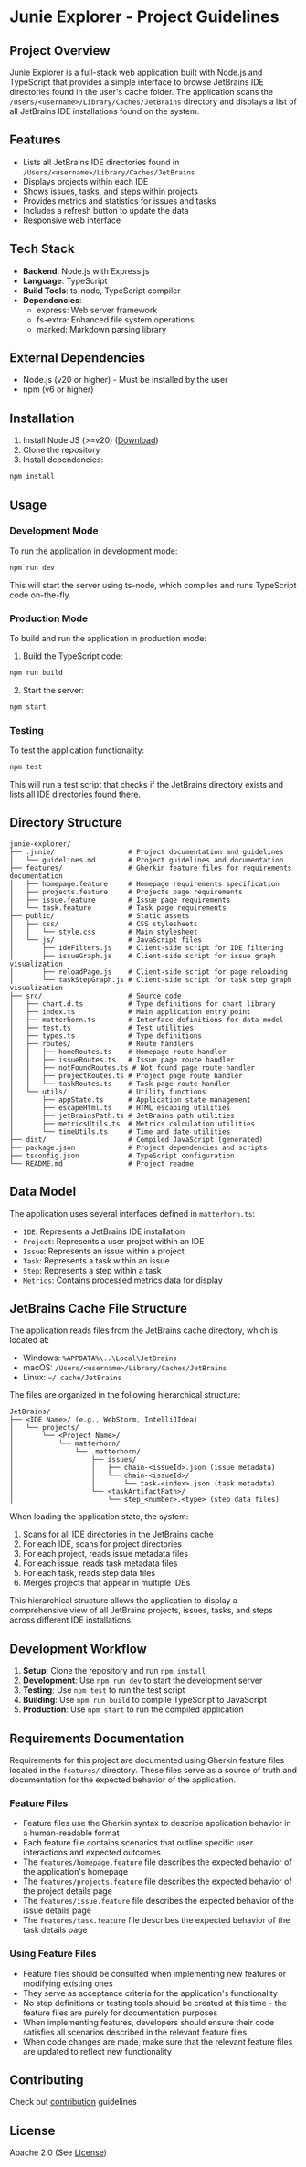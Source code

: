# Junie Explorer - Project Guidelines

## Project Overview
Junie Explorer is a full-stack web application built with Node.js and TypeScript that provides a simple interface to browse JetBrains IDE directories found in the user's cache folder. The application scans the `/Users/<username>/Library/Caches/JetBrains` directory and displays a list of all JetBrains IDE installations found on the system.

## Features
- Lists all JetBrains IDE directories found in `/Users/<username>/Library/Caches/JetBrains`
- Displays projects within each IDE
- Shows issues, tasks, and steps within projects
- Provides metrics and statistics for issues and tasks
- Includes a refresh button to update the data
- Responsive web interface

## Tech Stack
- **Backend**: Node.js with Express.js
- **Language**: TypeScript
- **Build Tools**: ts-node, TypeScript compiler
- **Dependencies**:
  - express: Web server framework
  - fs-extra: Enhanced file system operations
  - marked: Markdown parsing library

## External Dependencies
- Node.js (v20 or higher) - Must be installed by the user
- npm (v6 or higher)

## Installation
1. Install Node JS (>=v20) ([Download](https://nodejs.org/en/download))
1. Clone the repository
2. Install dependencies:
```bash
npm install
```

## Usage

### Development Mode
To run the application in development mode:
```bash
npm run dev
```
This will start the server using ts-node, which compiles and runs TypeScript code on-the-fly.

### Production Mode
To build and run the application in production mode:

1. Build the TypeScript code:
```bash
npm run build
```

2. Start the server:
```bash
npm start
```

### Testing
To test the application functionality:
```bash
npm test
```
This will run a test script that checks if the JetBrains directory exists and lists all IDE directories found there.

## Directory Structure
```
junie-explorer/
├── .junie/                  # Project documentation and guidelines
│   └── guidelines.md        # Project guidelines and documentation
├── features/                # Gherkin feature files for requirements documentation
│   ├── homepage.feature     # Homepage requirements specification
│   ├── projects.feature     # Projects page requirements
│   ├── issue.feature        # Issue page requirements
│   └── task.feature         # Task page requirements
├── public/                  # Static assets
│   ├── css/                 # CSS stylesheets
│   │   └── style.css        # Main stylesheet
│   └── js/                  # JavaScript files
│       ├── ideFilters.js    # Client-side script for IDE filtering
│       ├── issueGraph.js    # Client-side script for issue graph visualization
│       ├── reloadPage.js    # Client-side script for page reloading
│       └── taskStepGraph.js # Client-side script for task step graph visualization
├── src/                     # Source code
│   ├── chart.d.ts           # Type definitions for chart library
│   ├── index.ts             # Main application entry point
│   ├── matterhorn.ts        # Interface definitions for data model
│   ├── test.ts              # Test utilities
│   ├── types.ts             # Type definitions
│   ├── routes/              # Route handlers
│   │   ├── homeRoutes.ts    # Homepage route handler
│   │   ├── issueRoutes.ts   # Issue page route handler
│   │   ├── notFoundRoutes.ts # Not found page route handler
│   │   ├── projectRoutes.ts # Project page route handler
│   │   └── taskRoutes.ts    # Task page route handler
│   └── utils/               # Utility functions
│       ├── appState.ts      # Application state management
│       ├── escapeHtml.ts    # HTML escaping utilities
│       ├── jetBrainsPath.ts # JetBrains path utilities
│       ├── metricsUtils.ts  # Metrics calculation utilities
│       └── timeUtils.ts     # Time and date utilities
├── dist/                    # Compiled JavaScript (generated)
├── package.json             # Project dependencies and scripts
├── tsconfig.json            # TypeScript configuration
└── README.md                # Project readme
```

## Data Model
The application uses several interfaces defined in `matterhorn.ts`:
- `IDE`: Represents a JetBrains IDE installation
- `Project`: Represents a user project within an IDE
- `Issue`: Represents an issue within a project
- `Task`: Represents a task within an issue
- `Step`: Represents a step within a task
- `Metrics`: Contains processed metrics data for display

## JetBrains Cache File Structure
The application reads files from the JetBrains cache directory, which is located at:
- Windows: `%APPDATA%\..\Local\JetBrains`
- macOS: `/Users/<username>/Library/Caches/JetBrains`
- Linux: `~/.cache/JetBrains`

The files are organized in the following hierarchical structure:

```
JetBrains/
├── <IDE Name>/ (e.g., WebStorm, IntelliJIdea)
│   └── projects/
│       └── <Project Name>/
│           └── matterhorn/
│               └── .matterhorn/
│                   ├── issues/
│                   │   ├── chain-<issueId>.json (issue metadata)
│                   │   └── chain-<issueId>/
│                   │       └── task-<index>.json (task metadata)
│                   └── <taskArtifactPath>/
│                       └── step_<number>.<type> (step data files)
```

When loading the application state, the system:
1. Scans for all IDE directories in the JetBrains cache
2. For each IDE, scans for project directories
3. For each project, reads issue metadata files
4. For each issue, reads task metadata files
5. For each task, reads step data files
6. Merges projects that appear in multiple IDEs

This hierarchical structure allows the application to display a comprehensive view of all JetBrains projects, issues, tasks, and steps across different IDE installations.

## Development Workflow
1. **Setup**: Clone the repository and run `npm install`
2. **Development**: Use `npm run dev` to start the development server
3. **Testing**: Use `npm test` to run the test script
4. **Building**: Use `npm run build` to compile TypeScript to JavaScript
5. **Production**: Use `npm start` to run the compiled application

## Requirements Documentation
Requirements for this project are documented using Gherkin feature files located in the `features/` directory. These files serve as a source of truth and documentation for the expected behavior of the application.

### Feature Files
- Feature files use the Gherkin syntax to describe application behavior in a human-readable format
- Each feature file contains scenarios that outline specific user interactions and expected outcomes
- The `features/homepage.feature` file describes the expected behavior of the application's homepage
- The `features/projects.feature` file describes the expected behavior of the project details page
- The `features/issue.feature` file describes the expected behavior of the issue details page
- The `features/task.feature` file describes the expected behavior of the task details page

### Using Feature Files
- Feature files should be consulted when implementing new features or modifying existing ones
- They serve as acceptance criteria for the application's functionality
- No step definitions or testing tools should be created at this time - the feature files are purely for documentation purposes
- When implementing features, developers should ensure their code satisfies all scenarios described in the relevant feature files
- When code changes are made, make sure that the relevant feature files are updated to reflect new functionality

## Contributing

Check out [contribution](CONTRIBUTING.md) guidelines

## License
Apache 2.0 (See [License](LICENSE))
